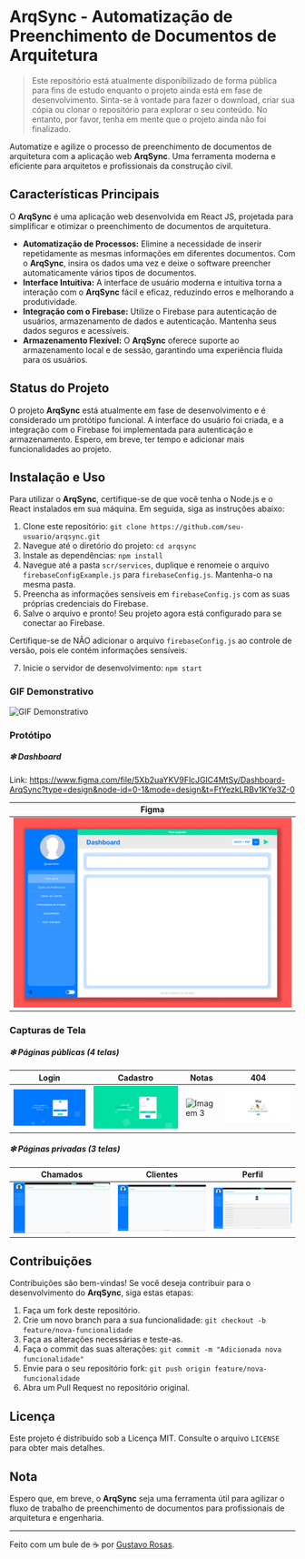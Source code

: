 # ArqSync - Automatização de Preenchimento de Documentos de Arquitetura

> Este repositório está atualmente disponibilizado de forma pública para fins de estudo enquanto o projeto ainda está em fase de desenvolvimento. Sinta-se à vontade para fazer o download, criar sua cópia ou clonar o repositório para explorar o seu conteúdo. No entanto, por favor, tenha em mente que o projeto ainda não foi finalizado.

Automatize e agilize o processo de preenchimento de documentos de arquitetura com a aplicação web <b>ArqSync</b>. Uma ferramenta moderna e eficiente para arquitetos e profissionais da construção civil.

## Características Principais

O <b>ArqSync</b> é uma aplicação web desenvolvida em React JS, projetada para simplificar e otimizar o preenchimento de documentos de arquitetura.

- **Automatização de Processos:** Elimine a necessidade de inserir repetidamente as mesmas informações em diferentes documentos. Com o <b>ArqSync</b>, insira os dados uma vez e deixe o software preencher automaticamente vários tipos de documentos.
- **Interface Intuitiva:** A interface de usuário moderna e intuitiva torna a interação com o <b>ArqSync</b> fácil e eficaz, reduzindo erros e melhorando a produtividade.
- **Integração com o Firebase:** Utilize o Firebase para autenticação de usuários, armazenamento de dados e autenticação. Mantenha seus dados seguros e acessíveis.
- **Armazenamento Flexível:** O <b>ArqSync</b> oferece suporte ao armazenamento local e de sessão, garantindo uma experiência fluida para os usuários.

## Status do Projeto

O projeto <b>ArqSync</b> está atualmente em fase de desenvolvimento e é considerado um protótipo funcional. A interface do usuário foi criada, e a integração com o Firebase foi implementada para autenticação e armazenamento. Espero, em breve, ter tempo e adicionar mais funcionalidades ao projeto.

## Instalação e Uso

Para utilizar o <b>ArqSync</b>, certifique-se de que você tenha o Node.js e o React instalados em sua máquina. Em seguida, siga as instruções abaixo:

1. Clone este repositório: `git clone https://github.com/seu-usuario/arqsync.git`
2. Navegue até o diretório do projeto: `cd arqsync`
3. Instale as dependências: `npm install`
4. Navegue até a pasta `scr/services`, duplique e renomeie o arquivo `firebaseConfigExample.js` para `firebaseConfig.js`. Mantenha-o na mesma pasta.
5. Preencha as informações sensíveis em `firebaseConfig.js` com as suas próprias credenciais do Firebase.
6. Salve o arquivo e pronto! Seu projeto agora está configurado para se conectar ao Firebase.

Certifique-se de NÃO adicionar o arquivo `firebaseConfig.js` ao controle de versão, pois ele contém informações sensíveis.

7. Inicie o servidor de desenvolvimento: `npm start`

### GIF Demonstrativo

![GIF Demonstrativo](public/images/ArqSync.gif)

### Protótipo

##### ❇ Dashboard

Link: https://www.figma.com/file/5Xb2uaYKV9FlcJGlC4MtSy/Dashboard-ArqSync?type=design&node-id=0-1&mode=design&t=FtYezkLRBv1KYe3Z-0

| Figma                                          |
| ---------------------------------------------- |
| ![Imagem 1](public/images/FIGMA%20Dashboard.png) |

### Capturas de Tela

##### ❇ Páginas públicas (4 telas)

| Login                                          | Cadastro                                          | Notas                                                 | 404                              |
| ---------------------------------------------- | ------------------------------------------------- | ----------------------------------------------------- | -------------------------------- |
| ![Imagem 1](public/images/Tela%20de%20login.png) | ![Imagem 2](public/images/Tela%20de%20cadastro.png) | ![Imagem 3](public/images/Notas%20de%20lançamento.png) | ![Imagem 4](public/images/404.png) |

##### ❇ Páginas privadas (3 telas)

| Chamados                                            | Clientes                                            | Perfil                                            |
| --------------------------------------------------- | --------------------------------------------------- | ------------------------------------------------- |
| ![Imagem 1](public/images/Chamados%20(dashboard).png) | ![Imagem 2](public/images/Clientes%20(dashboard).png) | ![Imagem 3](public/images/Perfil%20(dashboard).png) |

## Contribuições

Contribuições são bem-vindas! Se você deseja contribuir para o desenvolvimento do <b>ArqSync</b>, siga estas etapas:

1. Faça um fork deste repositório.
2. Crie um novo branch para a sua funcionalidade: `git checkout -b feature/nova-funcionalidade`
3. Faça as alterações necessárias e teste-as.
4. Faça o commit das suas alterações: `git commit -m "Adicionada nova funcionalidade"`
5. Envie para o seu repositório fork: `git push origin feature/nova-funcionalidade`
6. Abra um Pull Request no repositório original.

## Licença

Este projeto é distribuído sob a Licença MIT. Consulte o arquivo `LICENSE` para obter mais detalhes.

## Nota

Espero que, em breve, o <b>ArqSync</b> seja uma ferramenta útil para agilizar o fluxo de trabalho de preenchimento de documentos para profissionais de arquitetura e engenharia.

---

Feito com um bule de ☕ por [Gustavo Rosas](https://github.com/GustavoRosas-Dev).

